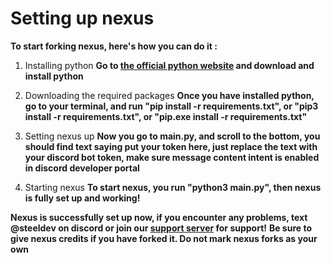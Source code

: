 # Setting up nexus

**To start forking nexus, here's how you can do it :**

1. Installing python
   **Go to [the official python website](https://python.org) and download and install python**
   
2. Downloading the required packages
   **Once you have installed python, go to your terminal, and run "pip install -r requirements.txt", or "pip3 install -r requirements.txt", or "pip.exe install -r requirements.txt"**

3. Setting nexus up
   **Now you go to main.py, and scroll to the bottom, you should find text saying put your token here, just replace the text with your discord bot token, make sure message content intent is enabled in discord developer portal**

4. Starting nexus
   **To start nexus, you run "python3 main.py", then nexus is fully set up and working!**

**Nexus is successfully set up now, if you encounter any problems, text @steeldev on discord or join our [support server](https://discord.gg/mcdK88yUgF) for support!**
**Be sure to give nexus credits if you have forked it. Do not mark nexus forks as your own**
